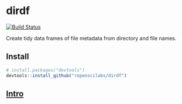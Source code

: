 # dirdf

[![Build Status](https://travis-ci.org/ropenscilabs/dirdf.svg?branch=master)](https://travis-ci.org/ropenscilabs/dirdf) 

Create tidy data frames of file metadata from directory and
file names.

## Install

```r
# install.packages("devtools")
devtools::install_github("ropenscilabs/dirdf")
```

## [Intro](https://rawgit.com/ropenscilabs/dirdf/master/vignettes/slides.html)
